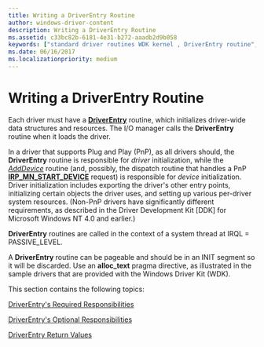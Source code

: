 ```yaml
---
title: Writing a DriverEntry Routine
author: windows-driver-content
description: Writing a DriverEntry Routine
ms.assetid: c33bc82b-6181-4e31-b272-aaadb2d9b058
keywords: ["standard driver routines WDK kernel , DriverEntry routine", "driver routines WDK kernel , DriverEntry routine", "routines WDK kernel , DriverEntry routine", "DriverEntry WDK kernel", "DriverEntry WDK kernel , about DriverEntry routine", "driver initialization WDK kernel", "initializing drivers"]
ms.date: 06/16/2017
ms.localizationpriority: medium
---
```


# Writing a DriverEntry Routine





Each driver must have a [**DriverEntry**](https://msdn.microsoft.com/library/windows/hardware/ff544113) routine, which initializes driver-wide data structures and resources. The I/O manager calls the **DriverEntry** routine when it loads the driver.

In a driver that supports Plug and Play (PnP), as all drivers should, the **DriverEntry** routine is responsible for *driver* initialization, while the [*AddDevice*](https://msdn.microsoft.com/library/windows/hardware/ff540521) routine (and, possibly, the dispatch routine that handles a PnP [**IRP\_MN\_START\_DEVICE**](https://msdn.microsoft.com/library/windows/hardware/ff551749) request) is responsible for *device* initialization. Driver initialization includes exporting the driver's other entry points, initializing certain objects the driver uses, and setting up various per-driver system resources. (Non-PnP drivers have significantly different requirements, as described in the Driver Development Kit \[DDK\] for Microsoft Windows NT 4.0 and earlier.)

**DriverEntry** routines are called in the context of a system thread at IRQL = PASSIVE\_LEVEL.

A **DriverEntry** routine can be pageable and should be in an INIT segment so it will be discarded. Use an **alloc\_text** pragma directive, as illustrated in the sample drivers that are provided with the Windows Driver Kit (WDK).

This section contains the following topics:

[DriverEntry's Required Responsibilities](driverentry-s-required-responsibilities.md)

[DriverEntry's Optional Responsibilities](driverentry-s-optional-responsibilities.md)

[DriverEntry Return Values](driverentry-return-values.md)

 

 




